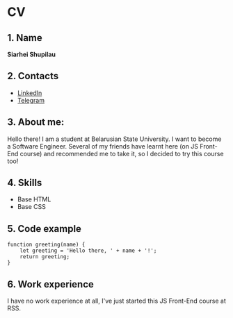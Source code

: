 # CV

## 1. Name

**Siarhei Shupilau**

## 2. Contacts

- [LinkedIn](https://www.linkedin.com/in/sergey-shupilov-a9356422b/)
- [Telegram](https://t.me/xesvoz)

## 3. About me:

Hello there! I am a student at Belarusian State University. I want to become a Software Engineer. Several of my friends have learnt here (on JS Front-End course) and recommended me to take it, so I decided to try this course too!

## 4. Skills

- Base HTML
- Base CSS

## 5. Code example

```
function greeting(name) {
    let greeting = 'Hello there, ' + name + '!';
    return greeting;
}
```

## 6. Work experience

I have no work experience at all, I've just started this JS Front-End course at RSS.
